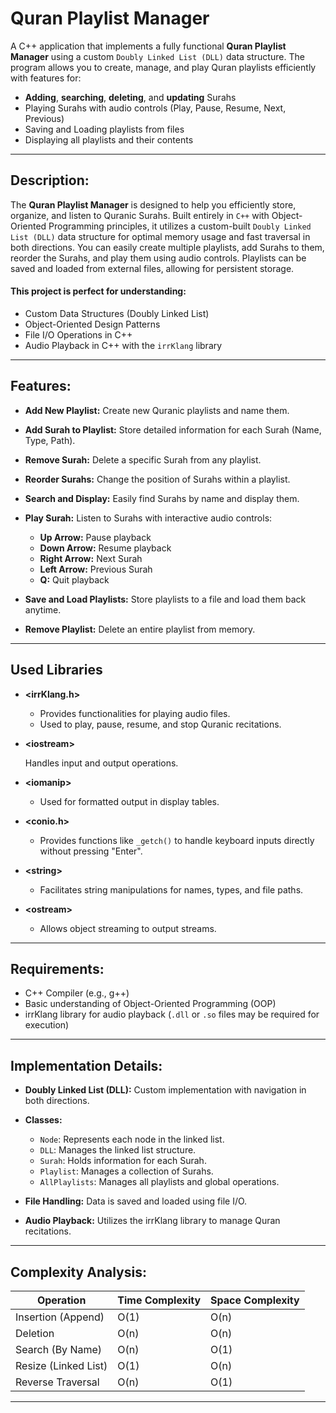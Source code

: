 #  Quran Playlist Manager

 A C++ application that implements a fully functional **Quran Playlist Manager** using a custom `Doubly Linked List (DLL)` data structure. The program allows you to create, manage, and play Quran playlists efficiently with features for:

- **Adding**, **searching**, **deleting**, and **updating** Surahs
- Playing Surahs with audio controls (Play, Pause, Resume, Next, Previous)
- Saving and Loading playlists from files
- Displaying all playlists and their contents

---

##  **Description:**

The **Quran Playlist Manager** is designed to help you efficiently store, organize, and listen to Quranic Surahs. Built entirely in `C++` with Object-Oriented Programming principles, it utilizes a custom-built `Doubly Linked List (DLL)` data structure for optimal memory usage and fast traversal in both directions.
You can easily create multiple playlists, add Surahs to them, reorder the Surahs, and play them using audio controls. Playlists can be saved and loaded from external files, allowing for persistent storage.

#### This project is perfect for understanding:

* Custom Data Structures (Doubly Linked List)
* Object-Oriented Design Patterns
* File I/O Operations in C++
* Audio Playback in C++ with the `irrKlang` library

---

##  **Features:**

* **Add New Playlist:** Create new Quranic playlists and name them.
* **Add Surah to Playlist:** Store detailed information for each Surah (Name, Type, Path).
* **Remove Surah:** Delete a specific Surah from any playlist.
* **Reorder Surahs:** Change the position of Surahs within a playlist.
* **Search and Display:** Easily find Surahs by name and display them.
* **Play Surah:** Listen to Surahs with interactive audio controls:

  * **Up Arrow:** Pause playback
  * **Down Arrow:** Resume playback
  * **Right Arrow:** Next Surah
  * **Left Arrow:** Previous Surah
  * **Q:** Quit playback
* **Save and Load Playlists:** Store playlists to a file and load them back anytime.
* **Remove Playlist:** Delete an entire playlist from memory.

---


##  **Used Libraries**

- **\<irrKlang.h>**

  * Provides functionalities for playing audio files.
  * Used to play, pause, resume, and stop Quranic recitations.
-  **\<iostream>**

   Handles input and output operations.
* **\<iomanip>**

  * Used for formatted output in display tables.
* **\<conio.h>**

  * Provides functions like `_getch()` to handle keyboard inputs directly without pressing "Enter".
* **\<string>**

  * Facilitates string manipulations for names, types, and file paths.
* **\<ostream>**

  * Allows object streaming to output streams.

---

##  **Requirements:**

* C++ Compiler (e.g., g++)
* Basic understanding of Object-Oriented Programming (OOP)
* irrKlang library for audio playback (`.dll` or `.so` files may be required for execution)

---



##  **Implementation Details:**

* **Doubly Linked List (DLL):** Custom implementation with navigation in both directions.
* **Classes:**

  * `Node`: Represents each node in the linked list.
  * `DLL`: Manages the linked list structure.
  * `Surah`: Holds information for each Surah.
  * `Playlist`: Manages a collection of Surahs.
  * `AllPlaylists`: Manages all playlists and global operations.
* **File Handling:** Data is saved and loaded using file I/O.
* **Audio Playback:** Utilizes the irrKlang library to manage Quran recitations.

---

## **Complexity Analysis:**

| Operation            | Time Complexity | Space Complexity |
| -------------------- | --------------- | ---------------- |
| Insertion (Append)   | O(1)            | O(n)             |
| Deletion             | O(n)            | O(n)             |
| Search (By Name)     | O(n)            | O(1)             |
| Resize (Linked List) | O(1)            | O(n)             |
| Reverse Traversal    | O(n)            | O(1)             |

---


